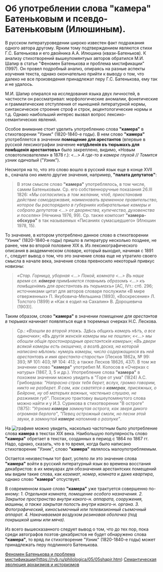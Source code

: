 # Об употреблении слова **"камера"** Батеньковым и псевдо-Батеньковым (Илюшиным).

  В русском литературоведении широко известен факт подражания одного автора другому. Ярким тому подтверждением являются стихи 
Г.С. Батенькова и его двойника А.А. Илюшина (квази-Батеньков). К анализу стихотворений вышеупомянтуых авторов обратился М.И. Шапир в статье "Феномен Батенькова и проблема мистификации" (1997). Он провел подробный анализ, опираясь на разные аспекты изучения текста, однако окончательно прийти к выводу о том, что далеко не все произведения принадлежат перу Г.С. Батенькова, ему так и не удалось.

  М.И. Шапир опирался на исследования языка двух личностей, в частности он рассматривал: морфологические аномалии, фонетические и грамматические отступления от нынешней литературной нормы, синтаксическое строение строф и строк, акцентологические нормы и т.д. Однако 
наибольший  интерес вызвал вопрос лексико-семантических явлений.

  Особое внимание стоит уделить употреблению слова **"камера"** в стихотворении "Узник" (1820-1840-е годы). В нем слово **"камера"** 
употребляется в значении **помещение для арестантов** (впервые в русской лексикографии значение **«отдѣленія въ тюрьмахъ для помѣщенія арестантовъ»** было закреплено, видимо, «Новым словотолкователем» в 1878 г.): <...> *А где-то в камере глухой // Томится узник одичалый* ("Узник"). 

  Несмотря на то, что это слово вошло в русский язык еще в конце XVII в., сначала оно имело другие значения, например, 
**"палата депутатов"**: 
> В этом смысле слово **"камера"** употреблялось, в том числе, самим Батеньковым. Ср. его собственноручные показания 26.III 1826: *«Мы согласились в том желании, чтоб, приостановив действие самодержавия, наименовать временное правительство, которое бы распорядило в губерниях избирательные камеры и собрало депутатов <...> от дворянства, купечества, духовенства и поселян»* (Нечкина 1976, 99). Ср. также композит **"камера-обскура"** в так называемых «Писаниях сумасшедшего» (Илюшин 1978, 15). 

  То значение, в котором употреблено данное слово в стихотворении "Узник" (1820-1840-е годы) пришло в литературу несколько позднее, не ранее, чем во второй половине XIX в. Из лексикографического описания в академическом словаре, который выходил, начиная с 1891 г., следует вывод о том, что это значение слова еще не утратило своего смысла в начале века, значение слова превносило некоторый привкус новизны:
> *«Стар. Горница, уборная <...> Покой, комната <...> Въ наше время сл. **кáмера** примѣняется главнымъ образомъ <...> къ помѣщеніямъ для арестантовъ въ тюрьмахъ»* [АС, IVт.: стб. 296; источниками цитат для авторов словаря послужили «В мире отверженных» П. Якубовича-Мельшина (1893), «Воскресение» Л. Толстого (1899) и «Как я ездил на Сахалин» В. Дорошевича (1903)]. 

  Таким образом, слово **"камера"** в значении *помещение для арестантов в тюрьмах* начинает появляться еще в тюремных очерках Н.С. Лескова. 
>  Ср.: *«Взошли во второй этажъ. Здѣсь общихъ камеръ нѣтъ, а все одиночки»*; *«Въ другія женскія камеры мы не пошли»*; *«<...> мы обошли общія простонародныя арестантскія камеры»*; *«Въ двери всякой камеры есть окошечко, а возлѣ доска, на которой написано мѣломъ: нумеръ камеры, число содержащихся въ ней арестантовъ и имя арестанта-старосты»* (Лесков 1862а, № 99: 393; № 101: 403; № 104: 413; а также Лесков 1862б, 437). В том же значении слово **"камера"** употребил М. Колосов в «Очерках с натуры» (1867, 3, 5 и др.). Употребление слова **"камера"** в похожем значении можно увидеть в "Горе от ума" (1824) А.С. Грибоедова: *"Напрасно страх тебя берет, вслух, громко говорим, никто не разберет. Я сам, как схватятся о **камерах**, присяжных, о Бейроне, ну об матерьях важных, частенько слушаю, не разжимая губ"*. Похожую трактовку вышеупомянутого слова можно найти и у И.З. Сурикова в стихотворении "В остроге" (1875): 
*"Угрюма **камера** замкнутая острога, как зверя дикого огромная берлога"*, *"Певец острожный смолк, но песни этой звуки, в замкнутой **камере** напомнив о разлуке"*.

  На ![графике](http://search1.ruscorpora.ru/ngram.xml?env=alpha&mode=main&t1=камера&start=1800&end=1900&smoothing=0&query=камера)  можно увидеть, насколько частотным было употребление слова **камера** в текстах XIX века. Наибольшую популярность слово **"камера"** обретает в текстах, созданных в период с 1864 по 1867 гг. Надо, однако, сказать, что в то время, когда было написано стихотворение "Узник", слово **"камера"** являлось малоупотребляемым.

  Остается неизвестным тот факт, успело ли это значение слова **"камера"** войти в русский литературный язык во времена восстания 
декабристов: в их мемуарах для обозначения арестантских помещений мы видим такие слова, как *каземат*, *номер*, *комната* и даже 
*квартира*, однако слово **"камера"** отсуствует. 

  В современном языке слово **"камера"** уже трактуется совершенно по-иному: *1. Отдельная комната, помещение особого назначения.* 
*2. Закрытое пространство внутри какого-н. аппарата, сооружения, машины, а также закрытая полость внутри какого-н. органа.* 
*3. Фотографический, киносъемочный или телевизионный съемочный аппарат.* *4. Накачиваемая воздухом резиновая оболочка (под покрышкой
шины или мяча).* 

  Из всего вышесказанного следует вывод о том, что до тех пор, пока среди автографов
поэтов-декабристов не будет обнаружено слова **"камера"**, то вряд ли стихотворение "Узник" (1820-1840-е годы) может принадлежать перу 
подлинного Батенькова.

[Феномен Батенькова и проблема мистификации](http://www.rvb.ru/philologica/04/04shapir.htm#note9)(https://rvb.ru/philologica/05/05shapir.htm)
[Семантическая эволюция архаизмов и историзмов](https://cyberleninka.ru/article/v/semanticheskaya-evolyutsiya-arhaizmov-i-istorizmov)

